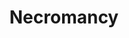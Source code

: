 ---
title: "Necromancy"
canonical: "skill/necromancy"
lists:
    - unliving-loresheet
tier: 1
osp_cost: 10
ladder: "high-magic-necromancy"
---